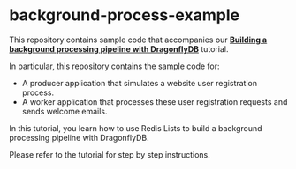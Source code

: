 # background-process-example

This repository contains sample code that accompanies our [**Building a background processing pipeline with DragonflyDB**](https:dummyurl) tutorial.

In particular, this repository contains the sample code for:

- A producer application that simulates a website user registration process.
- A worker application that processes these user registration requests and sends welcome emails.

In this tutorial, you learn how to use Redis Lists to build a background processing pipeline with DragonflyDB. 

Please refer to the tutorial for step by step instructions.


